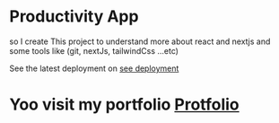 # Productivity App

so I create This project to understand more about react and nextjs
and some tools like (git, nextJs, tailwindCss ...etc)

See the latest deployment on [see deployment](https://intajivity.netlify.app/)

# Yoo visit my portfolio [Protfolio](https://abderrahmen.netlify.app/)
